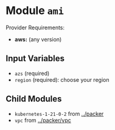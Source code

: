 
# Module `ami`

Provider Requirements:
* **aws:** (any version)

## Input Variables
* `azs` (required)
* `region` (required): choose your region

## Child Modules
* `kubernetes-1-21-0-2` from [../packer](../packer)
* `vpc` from [../packer/vpc](../packer/vpc)

